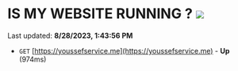 # IS MY WEBSITE RUNNING ? [![](https://img.shields.io/static/v1?label=Sponsor&message=%E2%9D%A4&logo=GitHub&color=%23fe8e86)](https://github.com/sponsors/<username>)

Last updated: **8/28/2023, 1:43:56 PM**

- `GET` [https://youssefservice.me](https://youssefservice.me) - **Up** (974ms)
